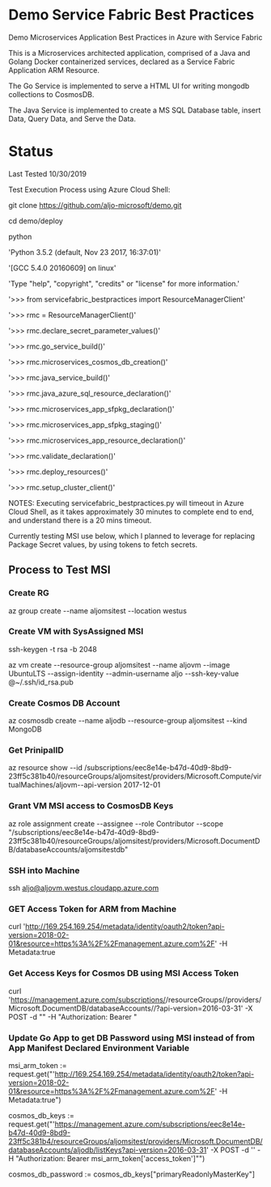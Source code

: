 # Demo Service Fabric Best Practices
Demo Microservices Application Best Practices in Azure with Service Fabric

This is a Microservices architected application, comprised of a Java and Golang Docker containerized services, declared as a Service Fabric Application ARM Resource.

The Go Service is implemented to serve a HTML UI for writing mongodb collections to CosmosDB.

The Java Service is implemented to create a MS SQL Database table, insert Data, Query Data, and Serve the Data.

# Status
Last Tested 10/30/2019

Test Execution Process using Azure Cloud Shell:

git clone https://github.com/aljo-microsoft/demo.git

cd demo/deploy

python

'Python 3.5.2 (default, Nov 23 2017, 16:37:01)'

'[GCC 5.4.0 20160609] on linux'

'Type "help", "copyright", "credits" or "license" for more information.'

'>>> from servicefabric_bestpractices import ResourceManagerClient'

'>>> rmc = ResourceManagerClient()'

'>>> rmc.declare_secret_parameter_values()'

'>>> rmc.go_service_build()'

'>>> rmc.microservices_cosmos_db_creation()'

'>>> rmc.java_service_build()'

'>>> rmc.java_azure_sql_resource_declaration()'

'>>> rmc.microservices_app_sfpkg_declaration()'

'>>> rmc.microservices_app_sfpkg_staging()'

'>>> rmc.microservices_app_resource_declaration()'

'>>> rmc.validate_declaration()'

'>>> rmc.deploy_resources()'

'>>> rmc.setup_cluster_client()'

NOTES:
Executing servicefabric_bestpractices.py will timeout in Azure Cloud Shell, as it takes approximately 30 minutes to complete end to end, and understand there is a 20 mins timeout.

Currently testing MSI use below, which I planned to leverage for replacing Package Secret values, by using tokens to fetch secrets.
## Process to Test MSI
### Create RG
az group create --name aljomsitest --location westus
### Create VM with SysAssigned MSI
ssh-keygen -t rsa -b 2048

az vm create --resource-group aljomsitest --name aljovm --image UbuntuLTS --assign-identity --admin-username aljo --ssh-key-value @~/.ssh/id_rsa.pub
### Create Cosmos DB Account
az cosmosdb create --name aljodb --resource-group aljomsitest --kind MongoDB
### Get PrinipalID
az resource show --id /subscriptions/eec8e14e-b47d-40d9-8bd9-23ff5c381b40/resourceGroups/aljomsitest/providers/Microsoft.Compute/virtualMachines/aljovm--api-version 2017-12-01
### Grant VM MSI access to CosmosDB Keys
az role assignment create --assignee <PrincipalID> --role Contributor --scope "/subscriptions/eec8e14e-b47d-40d9-8bd9-23ff5c381b40/resourceGroups/aljomsitest/providers/Microsoft.DocumentDB/databaseAccounts/aljomsitestdb"

### SSH into Machine
ssh aljo@aljovm.westus.cloudapp.azure.com
### GET Access Token for ARM from Machine
curl 'http://169.254.169.254/metadata/identity/oauth2/token?api-version=2018-02-01&resource=https%3A%2F%2Fmanagement.azure.com%2F' -H Metadata:true
### Get Access Keys for Cosmos DB using MSI Access Token
curl 'https://management.azure.com/subscriptions/<SUBSCRIPTION ID>/resourceGroups/<RESOURCE GROUP>/providers/Microsoft.DocumentDB/databaseAccounts/<COSMOS DB ACCOUNT NAME>/<KEY OPERATION TYPE>?api-version=2016-03-31' -X POST -d "" -H "Authorization: Bearer <ACCESS TOKEN>"

### Update Go App to get DB Password using MSI instead of from App Manifest Declared Environment Variable
msi_arm_token := request.get("'http://169.254.169.254/metadata/identity/oauth2/token?api-version=2018-02-01&resource=https%3A%2F%2Fmanagement.azure.com%2F' -H Metadata:true")

cosmos_db_keys := request.get("'https://management.azure.com/subscriptions/eec8e14e-b47d-40d9-8bd9-23ff5c381b4/resourceGroups/aljomsitest/providers/Microsoft.DocumentDB/databaseAccounts/aljodb/listKeys?api-version=2016-03-31' -X POST -d '' -H \"Authorization: Bearer msi_arm_token['access_token']\"")

cosmos_db_password := cosmos_db_keys["primaryReadonlyMasterKey"]

